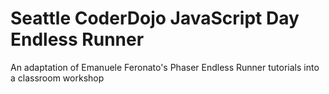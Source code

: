# Seattle CoderDojo JavaScript Day Endless Runner
An adaptation of Emanuele Feronato's Phaser Endless Runner tutorials into a classroom workshop

